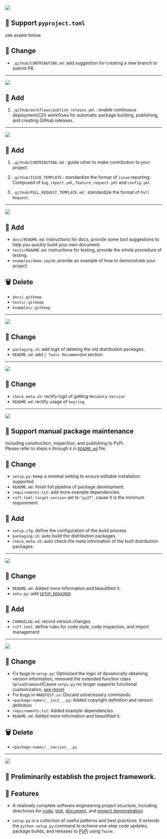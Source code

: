<!-- # v1.4.0 -->

![](https://img.shields.io/badge/Version-v1.4.0-green)

## 🎉 Support `pyproject.toml`  

see assets below.

## 🔄 Change

- `.github/CONTRIBUTING.md`: add suggestion for creating a new branch to submit PR.

---

<!-- # v1.3.1 -->

![](https://img.shields.io/badge/Version-v1.3.1-green)

## 🌟 Add 

1. `.github/workflows/publish_release.yml` : enable continuous deployment(CD) workflows for automatic package building, publishing, and creating GitHub releases.

---

<!-- # v1.3.0 -->

![](https://img.shields.io/badge/Version-v1.3.0-green)

## 🌟 Add 

1. `.github/CONTRIBUTING.md` : guide other to make contribution to your project. 

2. `.github/ISSUE_TEMPLATE` : standardize the format of `issue` reporting. Composed of `bug_report.yml`, `feature_request.yml` and `config.yml`.

3. `.github/PULL_REQUEST_TEMPLATE.md` : standardize the format of `Pull Request`. 

---

<!-- # v1.2.3 -->

![](https://img.shields.io/badge/Version-v1.2.3-green)

## 🌟 Add 

- `docs/README.md`: instructions for docs, provide some tool suggestions to help you quickly build your own document.
- `tests/README.md`: instructions for testing, provide the whole procedure of testing.
- `examples/demo.ipynb`: provide an example of how to demonstrate your project.

## 🗑️ Delete

- `docs/.gitkeep`
- `tests/.gitkeep`
- `examples/.gitkeep`

---

<!-- # v1.2.2 -->

![](https://img.shields.io/badge/Version-v1.2.2-green)

## 🔄 Change

- `packaging.sh`: add logit of deleting the old distribution packages.
- `README.md`: add `🧰 Tools Recommended` section.

---

<!-- # v1.2.1 -->

![](https://img.shields.io/badge/Version-v1.2.1-green)

## 🔄 Change

- `check_meta.sh`: rectify logit of getting `Metadata-Version`
- `README.md`: rectify usage of `keyring`.

---

<!-- # v1.2.0 -->

![](https://img.shields.io/badge/Version-v1.2.0-green)

## 🎉 Support manual package maintenance

Including construction, inspection, and publishing to PyPI.   
Please refer to steps `6` through `8` in [`README.md`](https://github.com/Ahzyuan/Python-package-template/blob/v1.2.0/README.md) file.

## 🔄 Change

- `setup.py`: keep a minimal setting to ensure editable installation supported
- `README.md`: finish full pipeline of package development.
- `requirements.txt`: add more example dependencies.
- `ruff.toml`: `target-version` set to `"py37"`, cause it is the minimum requirement.
  
## 🌟 Add 

- `setup.cfg`: define the configuration of the build process
- `packaging.sh`: auto build the distribution packages.
- `check_meta.sh`: auto check the meta information of the built distribution packages.

---

<!-- # v1.1.0 -->

![](https://img.shields.io/badge/Version-v1.1.0-green)

## 🔄 Change

- `README.md`: Added more information and beautified it.
- `setu.py`: add [`SETUP_REQUIRED`](https://github.com/Ahzyuan/Python-package-template/commit/dc9d10b85c22a14fb8cbda869f1f4a7936192f48#diff-60f61ab7a8d1910d86d9fda2261620314edcae5894d5aaa236b821c7256badd7R65)

## 🌟 Add 

- `CHANGELOG.md`: record version changes.
- `ruff.toml`: define rules for code style, code inspection, and import management

---

<!-- # v1.0.1 -->

![](https://img.shields.io/badge/Version-v1.0.1-green)

## 🔄 Change

- Fix bugs in `setup.py`: Optimized the logic of dynamically obtaining version information, removed the extended function class `UploadCommand`(Cause `setpu.py` no longer supports functional customization, [see more](https://packaging.python.org/en/latest/discussions/setup-py-deprecated/#what-about-custom-commands))
- Fix bugs in `MANIFEST.in`: Discard unnecessary commands
- `<package-name>/__init__.py`: Added copyright definition and version definition
- `requirements.txt`: Added example dependencies
- `README.md`: Added more information and beautified it.

## 🗑️ Delete

- `<package-name>/__version__.py`

---

<!-- # v1.0.0 -->

![](https://img.shields.io/badge/Version-v1.0.0-green)

## 🎉 Preliminarily establish the project framework.

## 🎯 Features

- A relatively complete software engineering project structure, including directories for [code](https://github.com/Ahzyuan/Python-package-template/tree/v1.0.0/package-name), [test](https://github.com/Ahzyuan/Python-package-template/tree/v1.0.0/tests), [document](https://github.com/Ahzyuan/Python-package-template/tree/v1.0.0/docs), and [project demonstration](https://github.com/Ahzyuan/Python-package-template/tree/v1.0.0/examples)

- `setup.py` is a collection of useful patterns and best practices. It extends the `python setup.py` command to achieve one-step code updates, package builds, and releases to [PyPi](https://pypi.org/) using `Twine`.